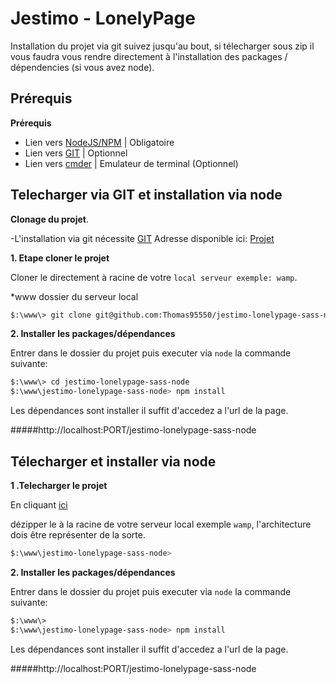 Jestimo - LonelyPage
======================

Installation du projet via git suivez jusqu'au bout, si télecharger sous zip il vous faudra vous rendre directement à l'installation des packages / dépendencies (si vous avez node).

Prérequis
-----------

**Prérequis**
- Lien vers [NodeJS/NPM](https://nodejs.org/en/) | Obligatoire
- Lien vers [GIT](https://git-scm.com/downloads) | Optionnel
- Lien vers [cmder](http://cmder.net/) | Emulateur de terminal (Optionnel)

Telecharger via GIT et installation via node
--------------------
**Clonage du projet**.

-L'installation via git nécessite [GIT](https://git-scm.com/downloads)
Adresse disponible ici: [Projet](https://github.com/Thomas95550/jestimo-lonelypage-sass-node)
 
**1. Etape cloner le projet**
 
Cloner le directement à racine de votre `local serveur exemple: wamp`.

*www dossier du serveur local
```bash
$:\www\> git clone git@github.com:Thomas95550/jestimo-lonelypage-sass-node.git
```

**2. Installer les packages/dépendances** 

Entrer dans le dossier du projet puis executer via `node` la commande suivante:

```bash
$:\www\> cd jestimo-lonelypage-sass-node
$:\www\jestimo-lonelypage-sass-node> npm install
```

Les dépendances sont installer il suffit d'accedez a l'url de la page.

#####http://localhost:PORT/jestimo-lonelypage-sass-node

Télecharger et installer via node
---------------------------------

**1 .Telecharger le projet**

En cliquant  [ici](https://github.com/Thomas95550/jestimo-lonelypage-sass-node/archive/master.zip)

dézipper le à la racine de votre serveur local exemple `wamp`, l'architecture dois être représenter de la sorte.
```bash
$:\www\jestimo-lonelypage-sass-node>
```

**2. Installer les packages/dépendances** 

Entrer dans le dossier du projet puis executer via `node` la commande suivante:

```bash
$:\www\>
$:\www\jestimo-lonelypage-sass-node> npm install
```

Les dépendances sont installer il suffit d'accedez a l'url de la page.

#####http://localhost:PORT/jestimo-lonelypage-sass-node